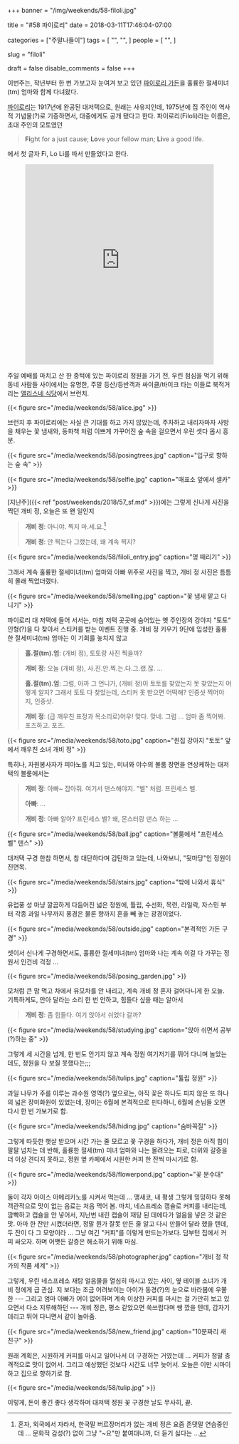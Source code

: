 +++
banner = "/img/weekends/58-filoli.jpg"

title = "#58 파이로리"
date = 2018-03-11T17:46:04-07:00

categories = ["주말나들이"]
tags = [
    "",
    "",
]
people = [
    "",
]

slug = "filoli"

draft = false
disable_comments = false
+++

이번주는, 작년부터 한 번 가보고자 눈여겨 보고 있던
[파이로리 가든](https://filoli.org/)을 훌륭한 절세미녀(tm) 엄마와 함께 다녀왔다.

<!--more-->

[파이로리](https://filoli.org/)는 1917년에 완공된 대저택으로, 원래는
사유지인데, 1975년에 집 주인이 역사적 기념물(?)로 기증하면서, 대중에게도
공개 됐다고 한다. 파이로리(Filoli)라는 이름은, 초대 주인의 모토였던

> **Fi**ght for a just cause; **Lo**ve your fellow man; **Li**ve a good life.

에서 첫 글자 Fi, Lo Li를 따서 만들었다고 한다.

<figure>
<iframe
src="https://www.google.com/maps/embed?pb=!1m18!1m12!1m3!1d4081.938439639113!2d-122.31306478419225!3d37.470291079816185!2m3!1f0!2f0!3f0!3m2!1i1024!2i768!4f13.1!3m3!1m2!1s0x808fa1ad33f215d5%3A0x3ccb7bc4bdd448a7!2sFiloli+House!5e1!3m2!1sen!2sus!4v1520818105915"
width="100%" height="450" frameborder="0" style="border:0"
allowfullscreen></iframe>
</figure>

주일 예배를 마치고 산 한 중턱에 있는 파이로리 정원을 가기 전, 우린 점심을
먹기 위해 동네 사람들 사이에서는 유명한, 주말 등산/등반객과 싸이클/바이크
타는 이들로 북적거리는
[앨리스네 식당](http://www.alicesrestaurant.com/)에서 브런치.

{{< figure src="/media/weekends/58/alice.jpg" >}}

브런치 후 파이로리에는 사실 큰 기대를 하고 가지 않았는데, 주차하고 내리자마자
사방을 채우는 꽃 냄새와, 동화책 처럼 이쁘게 가꾸어진 숲 속을 걸으면서
우린 셋다 몹시 흥분.

{{< figure src="/media/weekends/58/posingtrees.jpg"
  caption="입구로 향하는 숲 속" >}}

{{< figure src="/media/weekends/58/selfie.jpg"
  caption="매표소 앞에서 셀카" >}}

[지난주]({{< ref "post/weekends/2018/57_sf.md" >}})에는 그렇게 신나게 사진을
찍던 개비 정, 오늘은 또 왠 일인지

> **개비 정**: 아니야. 찍지 마.세.요.[^1]
>
> **개비 정**: 안 찍는다 그랬는데, 왜 계속 찍지?

[^1]: 혼자, 외국에서 자라서, 한국말 버르장머리가 없는 개비 정은 요즘 존댓말 연습중인데 … 문화적 감성(?) 없이 그냥 "~요"만 붙여대니까, 더 듣기 싫다는 …

{{< figure src="/media/weekends/58/filoli_entry.jpg"
  caption="멍 때리기" >}}

그래서 계속 훌륭한 절세미녀(tm) 엄마와 아빠 위주로 사진을 찍고, 개비 정 사진은
틈틈히 몰래 찍었더랬다.

{{< figure src="/media/weekends/58/smelling.jpg"
  caption="꽃 냄새 맡고 다니기" >}}

파이로리 대 저택에 들어 서서는, 마침 저택 곳곳에 숨어있는 옛 주인장의 강아지
"토토" 인형(?)을 다 찾아서 스티커를 받는 이벤트 진행 중.
개비 정 키우기 9단에 입성한 훌륭한 절세미녀(tm) 엄마는 이 기회를 놓치지 않고

> **훌.절(tm).엄**: (개비 정), 토토랑 사진 찍을까?
>
> **개비 정**: 오늘 (개비 정), 사.진.안.찍.는.다.그.랬.잖. …
>
> **훌.절(tm).엄**: 그럼, 아까 그 언니가, (개비 정)이 토토를 찾았는지
> 못 찾았는지 어떻게 알지? 그래서 토토 다 찾았는데, 스티커 못 받으면 어떡해?
> 인증샷 찍어야지, 인증샷.
>
> **개비 정**: (급 깨우친 표정과 목소리로)어우! 맞다. 맞네.
> 그럼 … 엄마
좀 찍어봐. 포즈하고. 포즈.

{{< figure src="/media/weekends/58/toto.jpg"
  caption="쥔집 강아지 \"토토\" 앞에서 깨우친 소녀 개비 정" >}}

특히나, 자원봉사자가 피아노를 치고 있는, 미녀와 야수의 볼룸 장면을 연상케하는
대저택의 볼룸에서는

> **개비 정**: 아빠~ 잡아줘. 여기서 댄스해야지. "벨" 처럼. 프린세스 벨.
>
> **아빠**: ...
>
> **개비 정**: 아빠 알아? 프린세스 벨? 왜, 몬스터랑 댄스 하는 …

{{< figure src="/media/weekends/58/ball.jpg"
  caption="볼룸에서 \"프린세스 벨\" 댄스" >}}

대저택 구경 한참 하면서, 참 대단하다며 감탄하고 있는데, 나와보니, "뒷마당"인
정원이 진면목.

{{< figure src="/media/weekends/58/stairs.jpg"
  caption="밖에 나와서 휴식" >}}

유럽풍 성 마냥 깔끔하게 다듬어진 넓은 정원에, 튤립, 수선화, 목련, 라일락,
자스민 부터 각종 과일 나무까지 풍경은 물론 향까지 혼을 빼 놓는 광경이었다.

{{< figure src="/media/weekends/58/outside.jpg"
  caption="본격적인 가든 구경" >}}

셋이서 신나게 구경하면서도, 훌륭한 절세미녀(tm) 엄마와 나는 계속 이걸 다 가꾸는
정원서 인건비 걱정 …

{{< figure src="/media/weekends/58/posing_garden.jpg" >}}

모처럼 큰 맘 먹고 차에서 유모차를 안 내리고, 계속 개비 정 혼자 걸어다니게
한 오늘. 기특하게도, 안아 달라는 소리 한 번 안하고, 힘들다 싶을 때는 알아서

> **개비 정**: 좀 힘들다. 여기 앉아서 쉬었다 갈까?

{{< figure src="/media/weekends/58/studying.jpg"
  caption="앉아 쉬면서 공부(?)하는 중" >}}

그렇게 세 시간을 넘게, 한 번도 안기지 않고 계속 정원 여기저기를 뛰어 다니며
놀았는데도, 정원을 다 보질 못했다는;;;

{{< figure src="/media/weekends/58/tulips.jpg"
  caption="튤립 정원" >}}

과일 나무가 주를 이루는 과수원 영역(?) 옆으로는, 아직 꽃은 하나도 피지 않은
또 하나의 넓은 장미화원이 있었는데, 장미는 6월에 본격적으로 핀다하니, 6월에
손님들 오면 다시 한 번 가보기로 함.

{{< figure src="/media/weekends/58/hiding.jpg"
  caption="숨바꼭질" >}}

그렇게 따듯한 햇살 받으며 시간 가는 줄 모르고 꽃 구경을 하다가, 개비 정은
아직 힘이 팔팔 넘치는 데 반해, 훌륭한 절세(tm) 미녀 엄마와 나는 몰려오는 피로,
더위와 갈증을 더 이상 견디지 못하고, 정원 옆 카페에서 시원한 커피 한 잔씩
마시기로 함.

{{< figure src="/media/weekends/58/flowerpond.jpg"
  caption="꽃 분수대" >}}

둘이 각자 아이스 아메리카노를 시켜서 먹는데 … 맹새코, 내 평생 그렇게
밍밍하다 못해 객관적으로 맛이 없는 음료는 처음 먹어 봄.
마치, 네스프레소 캡슐로 커피를 내리는데, 깜빡하고 캡슐을 안 넣어서, 지난번
내린 캡슐이 재탕 된 데에다가 얼음을 넣은 것 같은 맛.
아마 한 잔만 시켰더라면, 정말 뭔가 잘못 만든 줄 알고 다시 만들어 달라 했을
텐데, 두 잔이 다 그 모양이라 … 그냥 여긴 "커피"를 이렇게 만드는가보다. 담부턴
집에서 커피 싸오자. 하며 어쨋든 갈증은 해소하기 위해 마심.

{{< figure src="/media/weekends/58/photographer.jpg"
  caption="개비 정 작가의 작품 세계" >}}

그렇게, 우린 네스프레소 재탕 얼음물을 열심히 마시고 있는 사이,
옆 테이블 소녀가 개비 정에게 급 관심.
지 보다는 조금 어려보이는 아이가 동경(?)의 눈으로 바라봄에 우쭐 한 --- 그리고
엄마 아빠가 어이 없어하며 계속 이상한 커피를 마시는 걸 가만히 보고 있으면서
다소 지루해하던 --- 개비 정은, 평소 같았으면 쑥쓰럽다며 쌩 깠을 텐데, 갑자기
데리고 뛰어 다니면서 같이 놀아줌.

{{< figure src="/media/weekends/58/new_friend.jpg"
  caption="10분짜리 새 친구" >}}

원래 계획은, 시원하게 커피를 마시고 일어나서 더 구경하는 거였는데 … 커피가 정말
충격적으로 맛이 없어서. 그리고 예상했던 것보다 시간도 너무 늦어서. 오늘은
이만 시마이하고 집으로 향하기로 함.

{{< figure src="/media/weekends/58/tulip.jpg" >}}


이렇게, 돈이 좋긴 좋다 생각하며 대저택 정원 꽃 구경한 날도 무사히, 끝.

